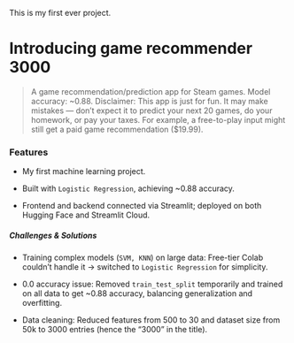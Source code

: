 This is my first ever project.
# Introducing game recommender 3000 
> A game recommendation/prediction app for Steam games.
> Model accuracy: ~0.88.
> Disclaimer: This app is just for fun. It may make mistakes — don’t expect it to predict your next 20 games, do your homework, or pay your taxes. For example, a free-to-play input might still get a paid game recommendation ($19.99).

### Features

- My first machine learning project.

- Built with ```Logistic Regression```, achieving ~0.88 accuracy.

- Frontend and backend connected via Streamlit; deployed on both Hugging Face and Streamlit Cloud.

##### Challenges & Solutions

- Training complex models (```SVM, KNN```) on large data: Free-tier Colab couldn’t handle it → switched to ```Logistic Regression``` for simplicity.

- 0.0 accuracy issue: Removed ```train_test_split``` temporarily and trained on all data to get ~0.88 accuracy, balancing generalization and overfitting.

- Data cleaning: Reduced features from 500 to 30 and dataset size from 50k to 3000 entries (hence the “3000” in the title).
